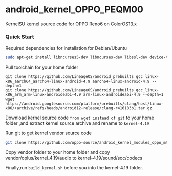 # android_kernel_OPPO_PEQM00
KernelSU kernel source code for OPPO Reno6 on ColorOS13.x
### Quick Start
Required dependencies for installation for Debian/Ubuntu
```bash
sudo apt-get install libncurses5-dev libncurses-dev libssl-dev device-tree-compiler bc cpio lib32ncurses5-dev lib32z1 build-essential binutils bc bison build-essential ccache curl flex g++-multilib gcc-multilib git gnupg gperf imagemagick lib32ncurses5-dev lib32readline-dev lib32z1-dev liblz4-tool libncurses5 libncurses5-dev libsdl1.2-dev libssl-dev libxml2 libxml2-utils lzop pngcrush rsync schedtool squashfs-tools xsltproc zip zlib1g-dev git
```
Pull toolchain for your home folder
```
git clone https://github.com/LineageOS/android_prebuilts_gcc_linux-x86_aarch64_aarch64-linux-android-4.9 aarch64-linux-android-4.9 --depth=1
git clone https://github.com/LineageOS/android_prebuilts_gcc_linux-x86_arm_arm-linux-androideabi-4.9 arm-linux-androideabi-4.9 --depth=1
wget https://android.googlesource.com/platform/prebuilts/clang/host/linux-x86/+archive/refs/heads/android12-release/clang-r416183b1.tar.gz
```
Download kernel source code `from wget instead of git` to your home folder ,and extract kernel source archive and rename to `kernel-4.19`

Run git to get kernel vendor source code
```bash
git clone https://github.com/oppo-source/android_kernel_modules_oppo_mtk_4.19
```
Copy vendor folder to your home folder and copy vendor/oplus/kernel_4.19/audio to kernel-4.19/sound/soc/codecs

Finally,run `build_kernel.sh` before you into the kernel-4.19 folder.

